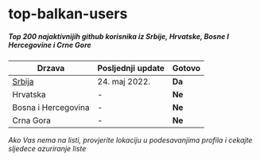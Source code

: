 # top-balkan-users

##### Top 200 najaktivnijih github korisnika iz Srbije, Hrvatske, Bosne I Hercegovine i Crne Gore

Drzava | Posljednji update | Gotovo
--- | --- | ---
[Srbija](https://github.com/grishatop1/top-balkan-users/blob/main/data/contribs/serbia.md) | 24. maj 2022. | **Da**
Hrvatska | - | **Ne**
Bosna i Hercegovina | - | **Ne**
Crna Gora | - | **Ne**

*Ako Vas nema na listi, provjerite lokaciju u podesavanjima profila i cekajte sljedece azuriranje liste*

